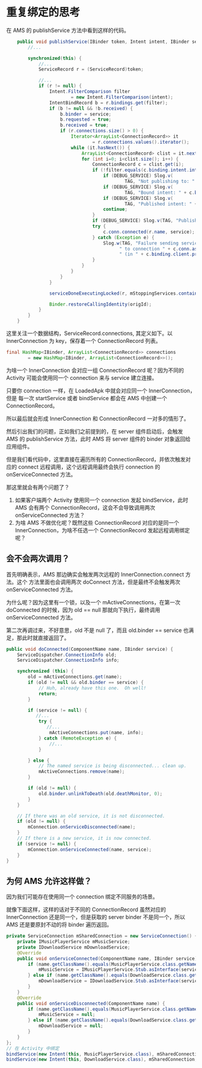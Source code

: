 # 重复绑定的思考

在 AMS 的 publishService 方法中看到这样的代码。

```java
    public void publishService(IBinder token, Intent intent, IBinder service) {
        //...

        synchronized(this) {
            //...
            ServiceRecord r = (ServiceRecord)token;

            //...
            if (r != null) {
                Intent.FilterComparison filter
                        = new Intent.FilterComparison(intent);
                IntentBindRecord b = r.bindings.get(filter);
                if (b != null && !b.received) {
                    b.binder = service;
                    b.requested = true;
                    b.received = true;
                    if (r.connections.size() > 0) {
                        Iterator<ArrayList<ConnectionRecord>> it
                                = r.connections.values().iterator();
                        while (it.hasNext()) {
                            ArrayList<ConnectionRecord> clist = it.next();
                            for (int i=0; i<clist.size(); i++) {
                                ConnectionRecord c = clist.get(i);
                                if (!filter.equals(c.binding.intent.intent)) {
                                    if (DEBUG_SERVICE) Slog.v(
                                            TAG, "Not publishing to: " + c);
                                    if (DEBUG_SERVICE) Slog.v(
                                            TAG, "Bound intent: " + c.binding.intent.intent);
                                    if (DEBUG_SERVICE) Slog.v(
                                            TAG, "Published intent: " + intent);
                                    continue;
                                }
                                if (DEBUG_SERVICE) Slog.v(TAG, "Publishing to: " + c);
                                try {
                                    c.conn.connected(r.name, service);
                                } catch (Exception e) {
                                    Slog.w(TAG, "Failure sending service " + r.name +
                                          " to connection " + c.conn.asBinder() +
                                          " (in " + c.binding.client.processName + ")", e);
                                }
                            }
                        }
                    }
                }

                serviceDoneExecutingLocked(r, mStoppingServices.contains(r));

                Binder.restoreCallingIdentity(origId);
            }
        }
    }
```

这里关注一个数据结构，ServiceRecord.connections, 其定义如下。以 InnerConnection 为 key，保存着一个 ConnectionRecord 列表。

```java
final HashMap<IBinder, ArrayList<ConnectionRecord>> connections
        = new HashMap<IBinder, ArrayList<ConnectionRecord>>();
```

为啥一个 InnerConnection 会对应一组 ConnectionRecord 呢？因为不同的 Activity 可能会使用同一个 connection 来与 service 建立连接。

只要你 connection 一样，在 LoadedApk 中就会对应同一个 InnerConnection，但是 每一次 startService 或者 bindService 都会在 AMS 中创建一个 ConnectionRecord。

所以最后就会形成 InnerConnection 和 ConnectionRecord 一对多的情形了。

然后引出我们的问题，正如我们之前提到的，在 server 组件启动后，会触发 AMS 的 publishService 方法，此时 AMS 将 server 组件的 binder 对象返回给应用组件。

但是我们看代码中，这里直接在遍历所有的 ConnectionRecord，并依次触发对应的 connect 远程调用，这个远程调用最终会执行 connection 的 onServiceConnected 方法。

那这里就会有两个问题了？

1. 如果客户端两个 Activity 使用同一个 connection 发起 bindService，此时 AMS 会有两个 ConnectionRecord，这会不会导致调用两次 onServiceConnected 方法？
2. 为啥 AMS 不做优化呢？既然这些 ConnectionRecord 对应的是同一个 InnerConnection，为啥不任选一个 ConnectionRecord 发起远程调用绑定呢？

## 会不会两次调用？

首先明确表示，AMS 那边确实会触发两次远程的 InnerConnection.connect 方法。这个 方法里面也会调用两次 doConnect 方法，但是最终不会触发两次 onServiceConnected 方法。

为什么呢？因为这里有一个锁，以及一个 mActiveConnections，在第一次 doConnected 的时候，因为 old == null 那就向下执行，最终调用 onServiceConnected 方法。

第二次再调过来，不好意思，old 不是 null 了，而且 old.binder == service 也满足，那此时就直接返回了。

```java
public void doConnected(ComponentName name, IBinder service) {
    ServiceDispatcher.ConnectionInfo old;
    ServiceDispatcher.ConnectionInfo info;

    synchronized (this) {
        old = mActiveConnections.get(name);
        if (old != null && old.binder == service) {
            // Huh, already have this one.  Oh well!
            return;
        }

        if (service != null) {
           //...
            try {
               //...
                mActiveConnections.put(name, info);
            } catch (RemoteException e) {
                //...
            }

        } else {
            // The named service is being disconnected... clean up.
            mActiveConnections.remove(name);
        }

        if (old != null) {
            old.binder.unlinkToDeath(old.deathMonitor, 0);
        }
    }

    // If there was an old service, it is not disconnected.
    if (old != null) {
        mConnection.onServiceDisconnected(name);
    }
    // If there is a new service, it is now connected.
    if (service != null) {
        mConnection.onServiceConnected(name, service);
    }
}
```

## 为何 AMS 允许这样做？

因为我们可能存在使用同一个 connection 绑定不同服务的场景。

就像下面这样，这样的话对于不同的 ConnectionRecord 虽然对应的 InnerConnection 还是同一个，但是获取的 server binder 不是同一个，所以 AMS 还是要原封不动的将 binder 遍历返回。


```java
private ServiceConnection mSharedConnection = new ServiceConnection() {
    private IMusicPlayerService mMusicService;
    private IDownloadService mDownloadService;
    @Override
    public void onServiceConnected(ComponentName name, IBinder service) {
        if (name.getClassName().equals(MusicPlayerService.class.getName())) {
            mMusicService = IMusicPlayerService.Stub.asInterface(service);
        } else if (name.getClassName().equals(DownloadService.class.getName())) {
            mDownloadService = IDownloadService.Stub.asInterface(service);
        }
    }
    @Override
    public void onServiceDisconnected(ComponentName name) {
        if (name.getClassName().equals(MusicPlayerService.class.getName())) {
            mMusicService = null;
        } else if (name.getClassName().equals(DownloadService.class.getName())) {
            mDownloadService = null;
        }
    }
};
// 在 Activity 中绑定
bindService(new Intent(this, MusicPlayerService.class), mSharedConnection, ...);
bindService(new Intent(this, DownloadService.class), mSharedConnection, ...);
```
